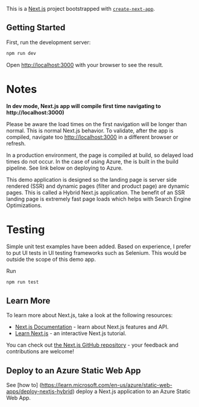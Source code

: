 This is a [Next.js](https://nextjs.org/) project bootstrapped with [`create-next-app`](https://github.com/vercel/next.js/tree/canary/packages/create-next-app).

## Getting Started

First, run the development server:

```bash
npm run dev
```

Open [http://localhost:3000](http://localhost:3000) with your browser to see the result.

# Notes

**In dev mode, Next.js app will compile first time navigating to http://localhost:3000)**

Please be aware the load times on the first navigation will be longer than normal. This is normal Next.js behavior. To validate, after the app is compiled, navigate too [http://localhost:3000](http://localhost:3000) in a different browser or refresh.

In a production environment, the page is compiled at build, so delayed load times do not occur. In the case of using Azure, the is built in the build pipeline. See link below on deploying to Azure.

This demo application is designed so the landing page is server side rendered (SSR) and dynamic pages (filter and product page) are dynamic pages. This is called a Hybrid Next.js application. The benefit of an SSR landing page is extremely fast page loads which helps with Search Engine Optimizations.

# Testing

Simple unit test examples have been added. Based on experience, I prefer to put UI tests in UI testing frameworks such as Selenium. This would be outside the scope of this demo app.

Run

```bash
npm run test
```

## Learn More

To learn more about Next.js, take a look at the following resources:

- [Next.js Documentation](https://nextjs.org/docs) - learn about Next.js features and API.
- [Learn Next.js](https://nextjs.org/learn) - an interactive Next.js tutorial.

You can check out [the Next.js GitHub repository](https://github.com/vercel/next.js/) - your feedback and contributions are welcome!

## Deploy to an Azure Static Web App

See [how to] (https://learn.microsoft.com/en-us/azure/static-web-apps/deploy-nextjs-hybrid) deploy a Next.js application to an Azure Static Web App.
